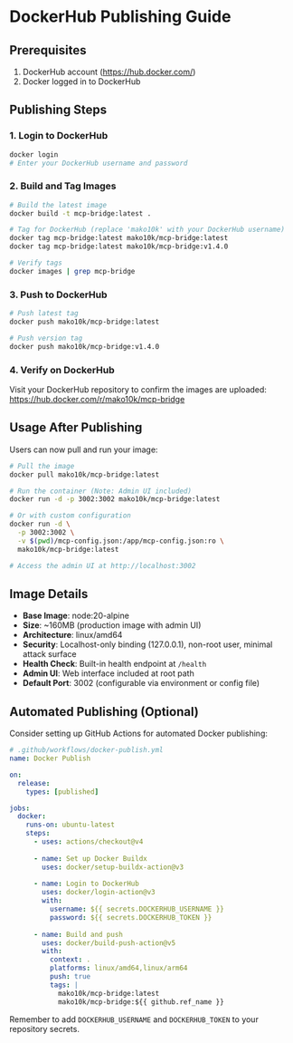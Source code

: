 # DockerHub Publishing Guide

## Prerequisites

1. DockerHub account (https://hub.docker.com/)
2. Docker logged in to DockerHub

## Publishing Steps

### 1. Login to DockerHub
```bash
docker login
# Enter your DockerHub username and password
```

### 2. Build and Tag Images
```bash
# Build the latest image
docker build -t mcp-bridge:latest .

# Tag for DockerHub (replace 'mako10k' with your DockerHub username)
docker tag mcp-bridge:latest mako10k/mcp-bridge:latest
docker tag mcp-bridge:latest mako10k/mcp-bridge:v1.4.0

# Verify tags
docker images | grep mcp-bridge
```

### 3. Push to DockerHub
```bash
# Push latest tag
docker push mako10k/mcp-bridge:latest

# Push version tag
docker push mako10k/mcp-bridge:v1.4.0
```

### 4. Verify on DockerHub
Visit your DockerHub repository to confirm the images are uploaded:
https://hub.docker.com/r/mako10k/mcp-bridge

## Usage After Publishing

Users can now pull and run your image:

```bash
# Pull the image
docker pull mako10k/mcp-bridge:latest

# Run the container (Note: Admin UI included)
docker run -d -p 3002:3002 mako10k/mcp-bridge:latest

# Or with custom configuration
docker run -d \
  -p 3002:3002 \
  -v $(pwd)/mcp-config.json:/app/mcp-config.json:ro \
  mako10k/mcp-bridge:latest

# Access the admin UI at http://localhost:3002
```

## Image Details

- **Base Image**: node:20-alpine
- **Size**: ~160MB (production image with admin UI)
- **Architecture**: linux/amd64
- **Security**: Localhost-only binding (127.0.0.1), non-root user, minimal attack surface
- **Health Check**: Built-in health endpoint at `/health`
- **Admin UI**: Web interface included at root path
- **Default Port**: 3002 (configurable via environment or config file)

## Automated Publishing (Optional)

Consider setting up GitHub Actions for automated Docker publishing:

```yaml
# .github/workflows/docker-publish.yml
name: Docker Publish

on:
  release:
    types: [published]

jobs:
  docker:
    runs-on: ubuntu-latest
    steps:
      - uses: actions/checkout@v4
      
      - name: Set up Docker Buildx
        uses: docker/setup-buildx-action@v3
        
      - name: Login to DockerHub
        uses: docker/login-action@v3
        with:
          username: ${{ secrets.DOCKERHUB_USERNAME }}
          password: ${{ secrets.DOCKERHUB_TOKEN }}
          
      - name: Build and push
        uses: docker/build-push-action@v5
        with:
          context: .
          platforms: linux/amd64,linux/arm64
          push: true
          tags: |
            mako10k/mcp-bridge:latest
            mako10k/mcp-bridge:${{ github.ref_name }}
```

Remember to add `DOCKERHUB_USERNAME` and `DOCKERHUB_TOKEN` to your repository secrets.
</content>
</invoke>
